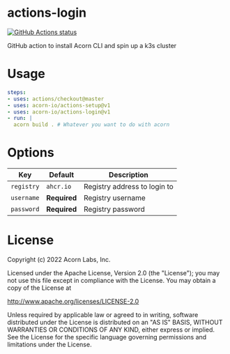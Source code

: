 # actions-login

<p align="left">
  <a href="https://github.com/acorn-io/actions-login"><img alt="GitHub Actions status" src="https://github.com/acorn-io/actions-login/workflows/Main%20workflow/badge.svg"></a>
</p>

GitHub action to install Acorn CLI and spin up a k3s cluster

# Usage

```yaml
steps:
- uses: actions/checkout@master
- uses: acorn-io/actions-setup@v1
- uses: acorn-io/actions-login@v1
- run: |
  acorn build . # Whatever you want to do with acorn
```

# Options

| Key        | Default      | Description |
| ---------- | ------------ | ----------- |
| `registry` | `ahcr.io`    | Registry address to login to
| `username` | **Required** | Registry username
| `password` | **Required** | Registry password

# License

Copyright (c) 2022 Acorn Labs, Inc.

Licensed under the Apache License, Version 2.0 (the "License"); you may not use this file except in compliance with the License. You may obtain a copy of the License at

http://www.apache.org/licenses/LICENSE-2.0

Unless required by applicable law or agreed to in writing, software distributed under the License is distributed on an "AS IS" BASIS, WITHOUT WARRANTIES OR CONDITIONS OF ANY KIND, either express or implied. See the License for the specific language governing permissions and limitations under the License.
